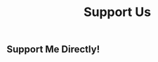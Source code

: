 ﻿---
title: Support Us

# The Support
# v2.0
# https://github.com/cotes2020/jekyll-theme-chirpy
# © 2017-2019 Cotes Chung
# MIT License
---

<H2>Support Me Directly!</H2>